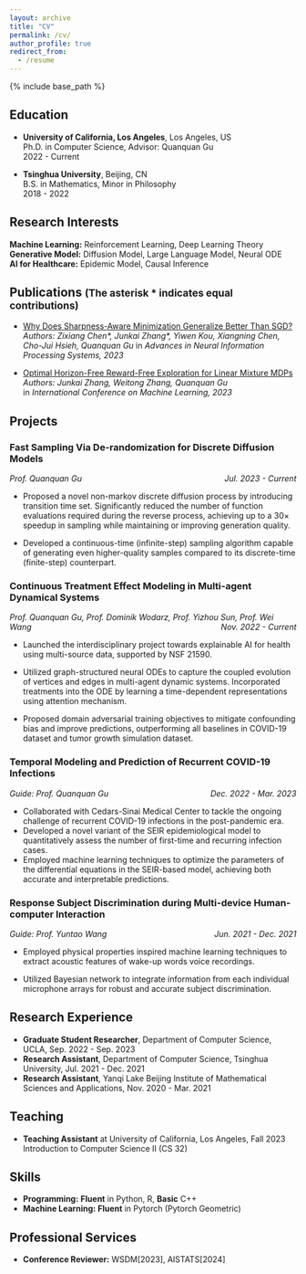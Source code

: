 ```yaml
---
layout: archive
title: "CV"
permalink: /cv/
author_profile: true
redirect_from:
  - /resume
---
```


{% include base_path %}

## Education

- **University of California, Los Angeles**, Los Angeles, US  
  Ph.D. in Computer Science, Advisor: Quanquan Gu  
  2022 - Current

- **Tsinghua University**, Beijing, CN  
  B.S. in Mathematics, Minor in Philosophy  
  2018 - 2022

## Research Interests

**Machine Learning:** Reinforcement Learning, Deep Learning Theory  
**Generative Model:** Diffusion Model, Large Language Model, Neural ODE  
**AI for Healthcare:** Epidemic Model, Causal Inference

## Publications <small>(The asterisk * indicates equal contributions)</small>

- [Why Does Sharpness-Aware Minimization Generalize Better Than SGD?](https://arxiv.org/abs/2310.07269)  
  *Authors: Zixiang Chen\*, Junkai Zhang\*, Yiwen Kou, Xiangning Chen, Cho-Jui Hsieh, Quanquan Gu*
  in *Advances in Neural Information Processing Systems, 2023* 

- [Optimal Horizon-Free Reward-Free Exploration for Linear Mixture MDPs](https://arxiv.org/abs/2303.10165)  
  *Authors: Junkai Zhang, Weitong Zhang, Quanquan Gu*  
in *International Conference on Machine Learning, 2023*

## Projects

### Fast Sampling Via De-randomization for Discrete Diffusion Models
*<p style="text-align:left;">Prof. Quanquan Gu<span style="float:right;">Jul. 2023 - Current</span></p>*


- Proposed a novel non-markov discrete diffusion process by introducing transition time set. Significantly reduced the number of function evaluations required during the reverse process, achieving up to a $30\times$ speedup in sampling while maintaining or improving generation quality.

- Developed a continuous-time (infinite-step) sampling algorithm capable of generating even higher-quality samples compared to its discrete-time (finite-step) counterpart.

### Continuous Treatment Effect Modeling in Multi-agent Dynamical Systems
*<p style="text-align:left;">Prof. Quanquan Gu, Prof. Dominik Wodarz, Prof. Yizhou Sun, Prof. Wei Wang<span style="float:right;">Nov. 2022 - Current</span></p>*

- Launched the interdisciplinary project towards explainable AI for health using multi-source data, supported by NSF 21590.

- Utilized graph-structured neural ODEs to capture the coupled evolution of vertices and edges in multi-agent dynamic systems. Incorporated treatments into the ODE by learning a time-dependent representations using attention mechanism.

- Proposed domain adversarial training objectives to mitigate confounding bias and improve predictions, outperforming all baselines in COVID-19 dataset and tumor growth simulation dataset.

### Temporal Modeling and Prediction of Recurrent COVID-19 Infections
*<p style="text-align:left;">Guide: Prof. Quanquan Gu<span style="float:right;">Dec. 2022 - Mar. 2023</span></p>*

- Collaborated with Cedars-Sinai Medical Center to tackle the ongoing challenge of recurrent COVID-19 infections in the post-pandemic era.
- Developed a novel variant of the SEIR epidemiological model to quantitatively assess the number of  first-time and recurring infection cases. 
- Employed machine learning techniques to optimize the parameters of the differential equations in the SEIR-based model, achieving both accurate and interpretable predictions.


### Response Subject Discrimination during Multi-device Human-computer Interaction
*<p style="text-align:left;">Guide: Prof. Yuntao Wang<span style="float:right;">Jun. 2021 - Dec. 2021</span></p>*

- Employed physical properties inspired machine learning techniques to extract acoustic features of wake-up words voice recordings.

- Utilized Bayesian network to integrate information from each individual microphone arrays for robust and accurate subject discrimination.

## Research Experience

- **Graduate Student Researcher**, Department of Computer Science, UCLA, Sep. 2022 - Sep. 2023
- **Research Assistant**, Department of Computer Science, Tsinghua University, Jul. 2021 - Dec. 2021
- **Research Assistant**, Yanqi Lake Beijing Institute of Mathematical Sciences and Applications, Nov. 2020 - Mar. 2021

## Teaching

- **Teaching Assistant** at University of California, Los Angeles, Fall 2023  
  Introduction to Computer Science II (CS 32)

## Skills

- **Programming:** **Fluent** in Python, R, **Basic** C++
- **Machine Learning:** **Fluent** in Pytorch (Pytorch Geometric)

## Professional Services

- **Conference Reviewer:** WSDM[2023], AISTATS[2024]

